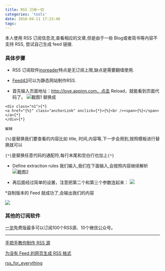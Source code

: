 ```yaml
---
title: RSS 订阅一切
categories: 'tools'
date: 2018-04-11 17:23:40
tags:
---
```


本人使用 RSS 订阅信息流,查看相应的文章,但是由于一些 Blog或者简书等内容不支持 RSS, 尝试自己生成 feed 链接.

### 具体步骤
* RSS 订阅软件[inoreader](https://www.inoreader.com)特点是无订阅上限,缺点是需要翻墙使用.

* [Feed43](http://feed43.com/feed.html?name=2441323566728440)可以为静态网站制作RSS.

* 首先输入页面地址：http://love.appinn.com，点击 Reload，就能看到页面代码了。
![截图1](https://img3.appinn.com/images/201305/2013-05-31_5-54-24.png/o)
替换成

```
<div class="n1">{*}
<a href="{%}" class="anchorLink" onclick={*}>{%}<br /><span>{%}</span></a>{*}
</div>{*}
```

`解释`

`{%}`是替换我们要查看的内容比如 title, 时间,内容等,下一步会用到,按照模板进行替换就可以

`{*}`是替换任意代码的通配符,每行末尾和空白行也加上`{*}`

* Define extraction rules 我们输入,我们在下面输入,会按照内容继续解析
![截图2](https://img3.appinn.com/images/201305/2013-05-315-56-31.png/o)

* 再后面经过简单的设置，注意把第二个和第三个参数连起来：
![](https://img3.appinn.com/images/201305/2013-05-31-6-07.png/o)

*自制版本的 Feed 就成功了,会输出我们的内容

![](https://img3.appinn.com/images/201305/2013-05-31-6-09-10.png/o)

### 其他的订阅软件

[一览](http://www.yilan.io/home/)免费版最多可以订阅100个RSS源、10个微信公众号。

<!-- more -->

---------
[手把手教你制作 RSS 源](https://sspai.com/post/34320)

[为没有 Feed 的网页生成 RSS 格式](https://www.appinn.com/feed43/)

[rss_for_everything](https://github.com/xzonepiece/rss_for_everything)

<!--{% qnimg alfred.png title:配置 alt:preferrence 'class:class1 class2' extend:?imageView2/2/w/1400 %}-->